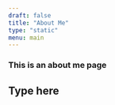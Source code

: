 ```yaml
---
draft: false
title: "About Me"
type: "static"
menu: main
---
```




### This is an about me page
## Type here